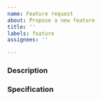 ```yaml
---
name: Feature request
about: Propose a new feature
title: ''
labels: feature
assignees: ''

---
```


### Description
<!---  Provide the details about the requested feature. -->


### Specification
<!---  Provide the specification for the feature. -->


<!--- Please remember to add other required labels for better searchability -->

